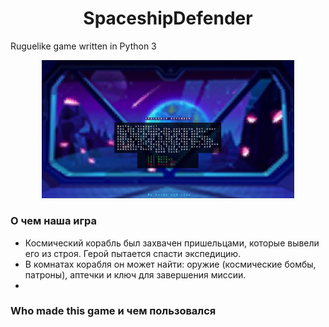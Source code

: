 <h1 align="center">SpaceshipDefender</h1>
Ruguelike game written in Python 3
<p align="center">
<p align="center">
<img  src="./readme_screenshots/1.jpg" width="80%">
</p>

### О чем наша игра

- Космический корабль был захвачен пришельцами, которые вывели его из строя. Герой пытается спасти экспедицию. 
- В комнатах корабля он может найти: оружие (космические бомбы, патроны), аптечки и ключ для завершения миссии.
- 



### Who made this game и чем пользовался






